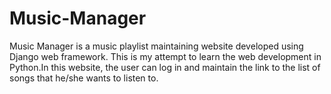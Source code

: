 # Music-Manager
Music Manager is a music playlist maintaining website developed using Django web framework. This is my attempt to learn the web development in Python.In this website, the user can log in and maintain the link to the list of songs that he/she wants to listen to.
